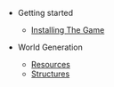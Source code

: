 <!-- docs/_sidebar.md -->

- Getting started

  - [Installing The Game](installing.md)

- World Generation
  - [Resources](resources.md)
  - [Structures](structures.md)

  